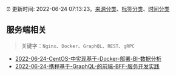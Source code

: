 :alarm_clock: 更新时间: 2022-06-24 07:13:23。[来源分类](../README.md)、[标签分类](../TAGS.md)、[时间分类](../TIMELINE.md)

## 服务端相关


> 关键字：`Nginx`、`Docker`、`GraphQL`、`REST`、`gRPC`



- [2022-06-24-CentOS-中实现基于-Docker-部署-BI-数据分析](https://www.v2ex.com/t/861913) 
- [2022-06-24-携程基于-GraphQL-的前端-BFF-服务开发实践](https://toutiao.io/k/gzcpjoi) 